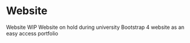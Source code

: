 # Website
Website WIP
Website on hold during university
Bootstrap 4 website as an easy access portfolio
